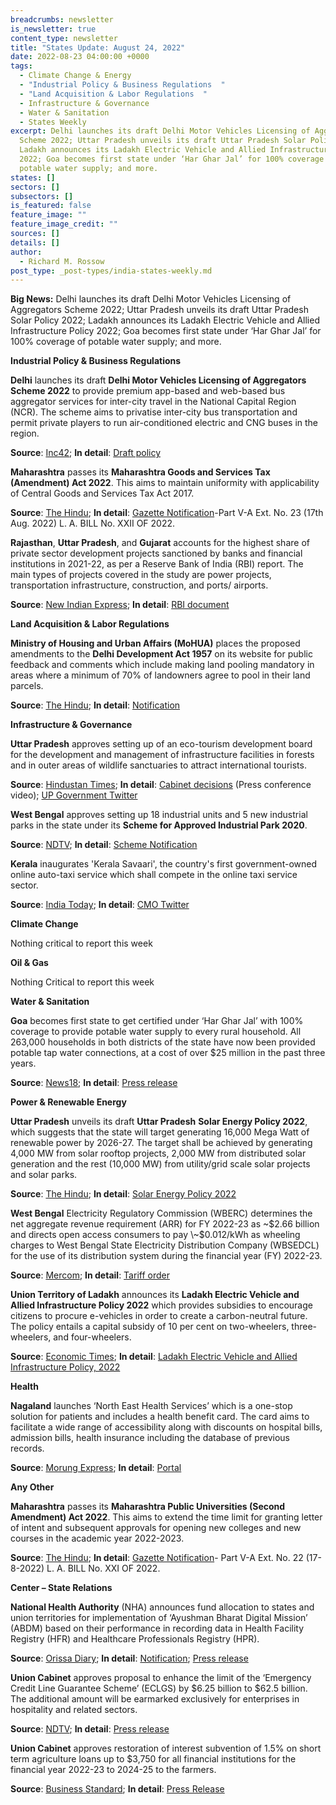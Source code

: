 ```yaml
---
breadcrumbs: newsletter
is_newsletter: true
content_type: newsletter
title: "States Update: August 24, 2022"
date: 2022-08-23 04:00:00 +0000
tags:
  - Climate Change & Energy
  - "Industrial Policy & Business Regulations  "
  - "Land Acquisition & Labor Regulations  "
  - Infrastructure & Governance  
  - Water & Sanitation
  - States Weekly
excerpt: Delhi launches its draft Delhi Motor Vehicles Licensing of Aggregators
  Scheme 2022; Uttar Pradesh unveils its draft Uttar Pradesh Solar Policy 2022;
  Ladakh announces its Ladakh Electric Vehicle and Allied Infrastructure Policy
  2022; Goa becomes first state under ‘Har Ghar Jal’ for 100% coverage of
  potable water supply; and more.
states: []
sectors: []
subsectors: []
is_featured: false
feature_image: ""
feature_image_credit: ""
sources: []
details: []
author:
  - Richard M. Rossow
post_type: _post-types/india-states-weekly.md
---
```

**Big News:** Delhi launches its draft Delhi Motor Vehicles Licensing of Aggregators Scheme 2022; Uttar Pradesh unveils its draft Uttar Pradesh Solar Policy 2022; Ladakh announces its Ladakh Electric Vehicle and Allied Infrastructure Policy 2022; Goa becomes first state under ‘Har Ghar Jal’ for 100% coverage of potable water supply; and more.

**Industrial Policy & Business Regulations**

**Delhi** launches its draft **Delhi Motor Vehicles Licensing of Aggregators Scheme 2022** to provide premium app-based and web-based bus aggregator services for inter-city travel in the National Capital Region (NCR). The scheme aims to privatise inter-city bus transportation and permit private players to run air-conditioned electric and CNG buses in the region.

**Source**: [Inc42](https://inc42.com/buzz/delhi-govt-releases-draft-policy-to-start-premium-app-based-bus-aggregator-services-in-ncr/); **In detail**: [Draft policy](https://transport.delhi.gov.in/sites/default/files/All-PDF/DocScanner%2018-Aug-2022%203-12%20pm.pdf)

**Maharashtra** passes its **Maharashtra Goods and Services Tax (Amendment) Act 2022**. This aims to maintain uniformity with applicability of Central Goods and Services Tax Act 2017.

**Source**: [The Hindu](https://www.thehindu.com/news/cities/mumbai/maharashtra-assembly-passes-amends-gst-and-state-public-university-act/article65783825.ece); **In detail**: [Gazette Notification](https://acrobat.adobe.com/id/urn:aaid:sc:VA6C2:ccdab71f-7b24-4bbe-a9d4-f624310e66ff)-Part V-A Ext. No. 23 (17th Aug. 2022) L. A. BILL No. XXII OF 2022.

**Rajasthan**, **Uttar Pradesh**, and **Gujarat** accounts for the highest share of private sector development projects sanctioned by banks and financial institutions in 2021-22, as per a Reserve Bank of India (RBI) report. The main types of projects covered in the study are power projects, transportation infrastructure, construction, and ports/ airports.

**Source**: [New Indian Express](https://www.newindianexpress.com/business/2022/aug/19/rajasthan-accounsfor-highest-share-in-cost-of-projects-sanctioned-by-banks-in-fy22-rbi-article-2489213.html); **In detail**: [RBI document](https://rbidocs.rbi.org.in/rdocs/Bulletin/PDFs/05_PCIG1808202225506D257434449CBC572C36BF13F073.PDF)

**Land Acquisition & Labor Regulations**

**Ministry of Housing and Urban Affairs (MoHUA)** places the proposed amendments to the **Delhi Development Act 1957** on its website for public feedback and comments which include making land pooling mandatory in areas where a minimum of 70% of landowners agree to pool in their land parcels.

**Source**: [The Hindu](https://www.thehindu.com/news/cities/Delhi/mohua-shares-proposed-amendments-to-boost-land-pooling/article65784951.ece); **In detail**: [Notification](https://mohua.gov.in/upload/whatsnew/62fe068ebd8a8DDA-Act-English.pdf)

**Infrastructure & Governance**

**Uttar Pradesh** approves setting up of an eco-tourism development board for the development and management of infrastructure facilities in forests and in outer areas of wildlife sanctuaries to attract international tourists.

**Source**: [Hindustan Times](https://www.hindustantimes.com/cities/lucknow-news/up-cabinet-approves-setting-up-of-eco-tourism-development-board-101660672418935.html); **In detail**: [Cabinet decisions](https://twitter.com/UPGovt/status/1559439687277690880) (Press conference video); [UP Government Twitter](https://twitter.com/UPGovt/status/1559552184534331395)

**West Bengal** approves setting up 18 industrial units and 5 new industrial parks in the state under its **Scheme for Approved Industrial Park 2020**.

**Source**: [NDTV](https://www.ndtv.com/india-news/18-new-industrial-units-five-parks-to-be-set-up-in-bengal-min-3266902); **In detail**: [Scheme Notification](https://acrobat.adobe.com/id/urn:aaid:sc:VA6C2:d22b3e87-6e95-42a1-b118-eb6201f9d598)

**Kerala** inaugurates 'Kerala Savaari', the country's first government-owned online auto-taxi service which shall compete in the online taxi service sector.

**Source**: [India Today](https://www.indiatoday.in/india/story/country-first-government-owned-online-taxi-service-kerala-savaari-launched-kerala-1989524-2022-08-18); **In detail**: [CMO Twitter](https://twitter.com/CMOKerala/status/1559903575933091840)

**Climate Change**

Nothing critical to report this week

**Oil & Gas**

Nothing Critical to report this week

**Water & Sanitation**

**Goa** becomes first state to get certified under ‘Har Ghar Jal’ with 100% coverage to provide potable water supply to every rural household. All 263,000 households in both districts of the state have now been provided potable tap water connections, at a cost of over $25 million in the past three years.

**Source**: [News18](https://www.news18.com/news/india/har-ghar-jal-in-full-flow-goa-is-first-state-to-provide-tap-water-connections-to-all-2-6-lakh-rural-homes-5769499.html); **In detail**: [Press release](https://www.pib.gov.in/PressReleasePage.aspx?PRID=1852929)

**Power & Renewable Energy**

**Uttar Pradesh** unveils its draft **Uttar Pradesh** **Solar Energy Policy 2022**, which suggests that the state will target generating 16,000 Mega Watt of renewable power by 2026-27. The target shall be achieved by generating 4,000 MW from solar rooftop projects, 2,000 MW from distributed solar generation and the rest (10,000 MW) from utility/grid scale solar projects and solar parks.

**Source**: [The Hindu](https://www.thehindu.com/news/national/other-states/uttar-pradesh-eyes-to-develop-16000-mw-renewable-energy-capacity-by-2027/article65788284.ece); **In detail**: [Solar Energy Policy 2022](http://upneda.org.in/MediaGallery/Uttar_Pradesh_Solar_Energy_Policy2022_English_draft_one-07-08-22-final.pdf)

**West Bengal** Electricity Regulatory Commission (WBERC) determines the net aggregate revenue requirement (ARR) for FY 2022-23 as \~$2.66 billion and directs open access consumers to pay \~$0.012/kWh as wheeling charges to West Bengal State Electricity Distribution Company (WBSEDCL) for the use of its distribution system during the financial year (FY) 2022-23.

**Source**: [Mercom](https://mercomindia.com/open-access-consumers-west-bengal-pay-wheeling-charges-fy23/); **In detail**: [Tariff order](https://wberc.gov.in/sites/default/files/TP89WHEELING.pdf)

**Union Territory of Ladakh** announces its **Ladakh Electric Vehicle and Allied Infrastructure Policy 2022** which provides subsidies to encourage citizens to procure e-vehicles in order to create a carbon-neutral future. The policy entails a capital subsidy of 10 per cent on two-wheelers, three-wheelers, and four-wheelers.

**Source**: [Economic Times](https://auto.economictimes.indiatimes.com/news/industry/ladakh-rolls-out-ev-policy-with-subsidies-to-encourage-buyers/93680488); **In detail**: [Ladakh Electric Vehicle and Allied Infrastructure Policy, 2022](https://cdnbbsr.s3waas.gov.in/s395192c98732387165bf8e396c0f2dad2/uploads/2022/08/2022081947.pdf)

**Health**

**Nagaland** launches ‘North East Health Services’ which is a one-stop solution for patients and includes a health benefit card. The card aims to facilitate a wide range of accessibility along with discounts on hospital bills, admission bills, health insurance including the database of previous records.

**Source**: [Morung Express](https://morungexpress.com/ne-health-services-launched-in-nagaland); **In detail**: [Portal](https://nehealthservices.com/)

**Any Other**

**Maharashtra** passes its **Maharashtra Public Universities (Second Amendment) Act 2022**. This aims to extend the time limit for granting letter of intent and subsequent approvals for opening new colleges and new courses in the academic year 2022-2023.

**Source**: [The Hindu](https://www.thehindu.com/news/cities/mumbai/maharashtra-assembly-passes-amends-gst-and-state-public-university-act/article65783825.ece); **In detail**: [Gazette Notification](https://acrobat.adobe.com/id/urn:aaid:sc:VA6C2:fe9d804f-b9ad-4c51-8d34-7e058b3b560e)- Part V-A Ext. No. 22 (17-8-2022) L. A. BILL No. XXI OF 2022.

**Center – State Relations**

**National Health Authority** (NHA) announces fund allocation to states and union territories for implementation of ‘Ayushman Bharat Digital Mission’ (ABDM) based on their performance in recording data in Health Facility Registry (HFR) and Healthcare Professionals Registry (HPR).

**Source**: [Orissa Diary](https://orissadiary.com/national-health-authority-announces-performance-based-fund-allocation-for-strengthening-the-registries-of-healthcare-professionals-and-health-facilities-at-state-ut-level/); **In detail**: [Notification](https://acrobat.adobe.com/id/urn:aaid:sc:VA6C2:25b1cbb4-4b3d-413a-b265-396688ab3795); [Press release](https://pib.gov.in/PressReleaseIframePage.aspx?PRID=1852294)

**Union Cabinet** approves proposal to enhance the limit of the ‘Emergency Credit Line Guarantee Scheme’ (ECLGS) by $6.25 billion to $62.5 billion. The additional amount will be earmarked exclusively for enterprises in hospitality and related sectors.

**Source**: [NDTV](https://www.ndtv.com/business/emergency-credit-line-guarantee-scheme-corpus-increased-by-rs-50-000-crore-3262081); **In detail**: [Press release](https://pib.gov.in/PressReleasePage.aspx?PRID=1852527)

**Union Cabinet** approves restoration of interest subvention of 1.5% on short term agriculture loans up to $3,750 for all financial institutions for the financial year 2022-23 to 2024-25 to the farmers.

**Source**: [Business Standard](https://www.business-standard.com/article/news-cm/cabinet-oks-interest-subvention-of-1-5-per-annum-on-short-term-agriculture-loan-upto-rs-3-lakh-122081800179_1.html); **In detail**: [Press Release](https://pib.gov.in/PressReleasePage.aspx?PRID=1852523)
